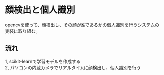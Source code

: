 # 顔検出と個人識別
opencvを使って、顔検出し、その顔が誰であるかの個人識別を行うシステムの実装に取り組む。

## 流れ
1, scikit-learnで学習モデルを作成する\
2, パソコンの内蔵カメラでリアルタイムに顔検出し、個人識別を行う


